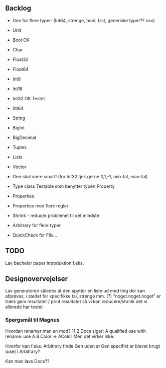 ## Backlog

* Gen for flere typer: (Int64, strenge, bool, List, generiske typer?? osv)
* Unit
* Bool OK
* Char
* Float32	
* Float64	
* Int8
* Int16
* Int32 OK Testet
* Int64
* String
* BigInt
* BigDecimal
* Tuples
* Lists
* Vector


* Gen skal være smart! (for Int32 tjek gerne 0,1,-1, min-tal, max-tal)

* Type class Testable som benytter typen Property
* Properties
* Properties med flere regler 

* Shrink - reducér problemet til det mindste

* Arbitrary for flere typer

* QuickCheck for Flix...

## TODO

Lav bachelor paper
Introduktion f.eks.

## Designovervejelser
Lav generatoren således at den spytter en liste ud med ting der kan afprøves, i stedet for specifikke tal, strenge mm. (?)
"noget.noget.noget" er træls
gem resultatet / print resultatet så vi kan reducere/shrink det vi allerede har testet



### Spørgsmål til Magnus

Hvordan renamer man en mod?
11.2 Docs siger:
A qualified use with rename: use A.B.Color => AColor
Men det virker ikke.


Hvorfor kan f.eks. Arbitrary finde Gen uden at Gen specifikt er blevet brugt (use) i Arbitrary?


Kan man lave Docs??
